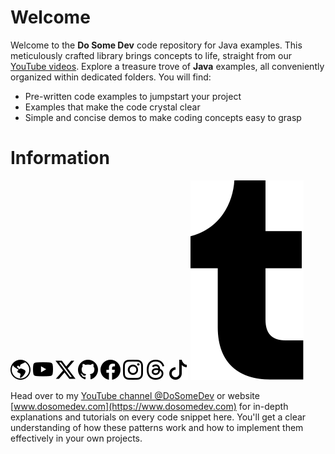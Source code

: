 # Welcome
Welcome to the **Do Some Dev** code repository for Java examples. This meticulously crafted library brings concepts to life, straight from our [YouTube videos](https://youtube.com/@DoSomeDev). Explore a treasure trove of **Java** examples, all conveniently organized within dedicated folders. You will find:
* Pre-written code examples to jumpstart your project
* Examples that make the code crystal clear
* Simple and concise demos to make coding concepts easy to grasp

# Information
[![WebSite](./img/website.svg 'Link to dosomedev.com')](https://dosomedev.com)
[![YouTube](./img/youtube.svg 'Link to YouTube')](https://www.youtube.com/@dosomedev)
[![X](./img/x.svg 'Link to X')](https://x.com/DoSomeDev)
[![GitHub](./img/github.svg 'Link to GitHub')](https://github.com/dosomedev)
[![Facebook](./img/facebook.svg 'Link to Facebook')](https://facebook.com/dsd.dosomedev)
[![Instagram](./img/instagram.svg 'Link to Instagram')](https://instagram.com/dosomedev)
[![Threads](./img/threads.svg 'Link to Threads')](https://threads.net/@dosomedev)
[![TikTok](./img/tiktok.svg 'Link to TikTok')](https://tiktok.com/@dosomedev)
[![Tumblr](./img/tumblr.svg 'Link to Tumblr')](https://tumblr.com/dosomedev)

Head over to my [YouTube channel @DoSomeDev](https://youtube.com/@DoSomeDev) or website [www.dosomedev.com](https://www.dosomedev.com) for in-depth explanations and tutorials on every code snippet here. You'll get a clear understanding of how these patterns work and how to implement them effectively in your own projects.

